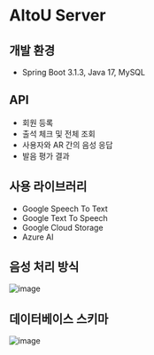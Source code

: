 # AltoU Server
## 개발 환경
- Spring Boot 3.1.3, Java 17, MySQL
## API
- 회원 등록
- 출석 체크 및 전체 조회
- 사용자와 AR 간의 음성 응답
- 발음 평가 결과
## 사용 라이브러리
- Google Speech To Text
- Google Text To Speech
- Google Cloud Storage
- Azure AI
## 음성 처리 방식
![image](https://github.com/Capstone-23-2/Back_SpringBoot/assets/78525791/f73d2375-3dbb-4e9a-b75b-e980f7a52586)
## 데이터베이스 스키마
![image](https://github.com/Capstone-23-2/Back_SpringBoot/assets/78525791/676b3d3f-723c-43f0-b076-3909838475a5)
